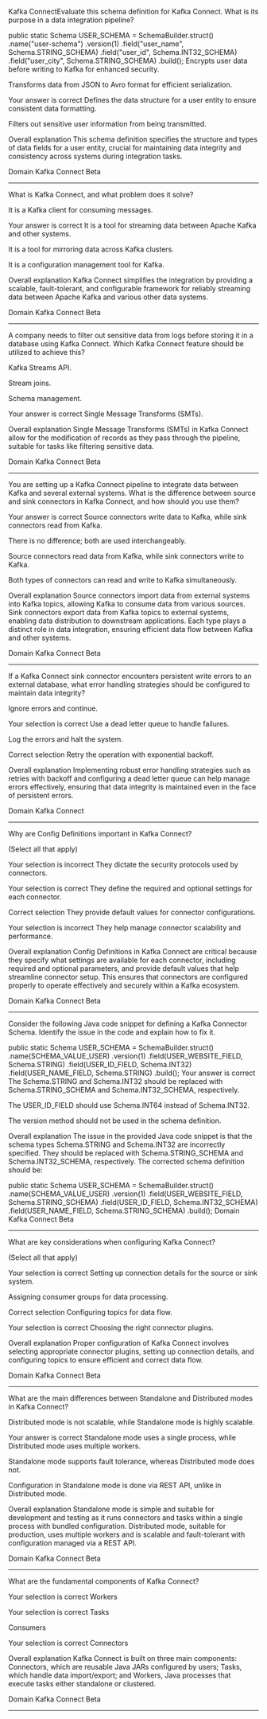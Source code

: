 Kafka ConnectEvaluate this schema definition for Kafka Connect. What is its purpose in a data integration pipeline?



public static Schema USER_SCHEMA = SchemaBuilder.struct()
.name("user-schema")
.version(1)
.field("user_name", Schema.STRING_SCHEMA)
.field("user_id", Schema.INT32_SCHEMA)
.field("user_city", Schema.STRING_SCHEMA)
.build();
Encrypts user data before writing to Kafka for enhanced security.

Transforms data from JSON to Avro format for efficient serialization.

Your answer is correct
Defines the data structure for a user entity to ensure consistent data formatting.

Filters out sensitive user information from being transmitted.

Overall explanation
This schema definition specifies the structure and types of data fields for a user entity, crucial for maintaining data integrity and consistency across systems during integration tasks.

Domain
Kafka Connect
Beta

---


What is Kafka Connect, and what problem does it solve?

It is a Kafka client for consuming messages.

Your answer is correct
It is a tool for streaming data between Apache Kafka and other systems.

It is a tool for mirroring data across Kafka clusters.

It is a configuration management tool for Kafka.

Overall explanation
Kafka Connect simplifies the integration by providing a scalable, fault-tolerant, and configurable framework for reliably streaming data between Apache Kafka and various other data systems.

Domain
Kafka Connect
Beta

---

A company needs to filter out sensitive data from logs before storing it in a database using Kafka Connect. Which Kafka Connect feature should be utilized to achieve this?

Kafka Streams API.

Stream joins.

Schema management.

Your answer is correct
Single Message Transforms (SMTs).

Overall explanation
Single Message Transforms (SMTs) in Kafka Connect allow for the modification of records as they pass through the pipeline, suitable for tasks like filtering sensitive data.

Domain
Kafka Connect
Beta

---


You are setting up a Kafka Connect pipeline to integrate data between Kafka and several external systems. What is the difference between source and sink connectors in Kafka Connect, and how should you use them?

Your answer is correct
Source connectors write data to Kafka, while sink connectors read from Kafka.

There is no difference; both are used interchangeably.

Source connectors read data from Kafka, while sink connectors write to Kafka.

Both types of connectors can read and write to Kafka simultaneously.

Overall explanation
Source connectors import data from external systems into Kafka topics, allowing Kafka to consume data from various sources. Sink connectors export data from Kafka topics to external systems, enabling data distribution to downstream applications. Each type plays a distinct role in data integration, ensuring efficient data flow between Kafka and other systems.

Domain
Kafka Connect
Beta

---


If a Kafka Connect sink connector encounters persistent write errors to an external database, what error handling strategies should be configured to maintain data integrity?

Ignore errors and continue.

Your selection is correct
Use a dead letter queue to handle failures.

Log the errors and halt the system.

Correct selection
Retry the operation with exponential backoff.

Overall explanation
Implementing robust error handling strategies such as retries with backoff and configuring a dead letter queue can help manage errors effectively, ensuring that data integrity is maintained even in the face of persistent errors.

Domain
Kafka Connect

---


Why are Config Definitions important in Kafka Connect?

(Select all that apply)

Your selection is incorrect
They dictate the security protocols used by connectors.

Your selection is correct
They define the required and optional settings for each connector.

Correct selection
They provide default values for connector configurations.

Your selection is incorrect
They help manage connector scalability and performance.

Overall explanation
Config Definitions in Kafka Connect are critical because they specify what settings are available for each connector, including required and optional parameters, and provide default values that help streamline connector setup. This ensures that connectors are configured properly to operate effectively and securely within a Kafka ecosystem​​.

Domain
Kafka Connect
Beta


---


Consider the following Java code snippet for defining a Kafka Connector Schema. Identify the issue in the code and explain how to fix it.



public static Schema USER_SCHEMA = SchemaBuilder.struct()
.name(SCHEMA_VALUE_USER)
.version(1)
.field(USER_WEBSITE_FIELD, Schema.STRING)
.field(USER_ID_FIELD, Schema.INT32)
.field(USER_NAME_FIELD, Schema.STRING)
.build();
Your answer is correct
The Schema.STRING and Schema.INT32 should be replaced with Schema.STRING_SCHEMA and Schema.INT32_SCHEMA, respectively.

The USER_ID_FIELD should use Schema.INT64 instead of Schema.INT32.

The version method should not be used in the schema definition.

Overall explanation
The issue in the provided Java code snippet is that the schema types Schema.STRING and Schema.INT32 are incorrectly specified. They should be replaced with Schema.STRING_SCHEMA and Schema.INT32_SCHEMA, respectively. The corrected schema definition should be:



public static Schema USER_SCHEMA = SchemaBuilder.struct()
.name(SCHEMA_VALUE_USER)
.version(1)
.field(USER_WEBSITE_FIELD, Schema.STRING_SCHEMA)
.field(USER_ID_FIELD, Schema.INT32_SCHEMA)
.field(USER_NAME_FIELD, Schema.STRING_SCHEMA)
.build();
Domain
Kafka Connect
Beta

----


What are key considerations when configuring Kafka Connect?

(Select all that apply)

Your selection is correct
Setting up connection details for the source or sink system.

Assigning consumer groups for data processing.

Correct selection
Configuring topics for data flow.

Your selection is correct
Choosing the right connector plugins.

Overall explanation
Proper configuration of Kafka Connect involves selecting appropriate connector plugins, setting up connection details, and configuring topics to ensure efficient and correct data flow.

Domain
Kafka Connect
Beta

---

What are the main differences between Standalone and Distributed modes in Kafka Connect?

Distributed mode is not scalable, while Standalone mode is highly scalable.

Your answer is correct
Standalone mode uses a single process, while Distributed mode uses multiple workers.

Standalone mode supports fault tolerance, whereas Distributed mode does not.

Configuration in Standalone mode is done via REST API, unlike in Distributed mode.

Overall explanation
Standalone mode is simple and suitable for development and testing as it runs connectors and tasks within a single process with bundled configuration. Distributed mode, suitable for production, uses multiple workers and is scalable and fault-tolerant with configuration managed via a REST API.

Domain
Kafka Connect
Beta

---

What are the fundamental components of Kafka Connect?

Your selection is correct
Workers

Your selection is correct
Tasks

Consumers

Your selection is correct
Connectors

Overall explanation
Kafka Connect is built on three main components: Connectors, which are reusable Java JARs configured by users; Tasks, which handle data import/export; and Workers, Java processes that execute tasks either standalone or clustered.

Domain
Kafka Connect
Beta

---



